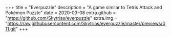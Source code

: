+++
title = "Everpuzzle"
description = "A game similar to Tetris Attack and Pokémon Puzzle"
date = 2020-03-08
extra.github = "https://github.com/Skytrias/everpuzzle"
extra.img = "https://raw.githubusercontent.com/Skytrias/everpuzzle/master/previews/011.gif"
+++
